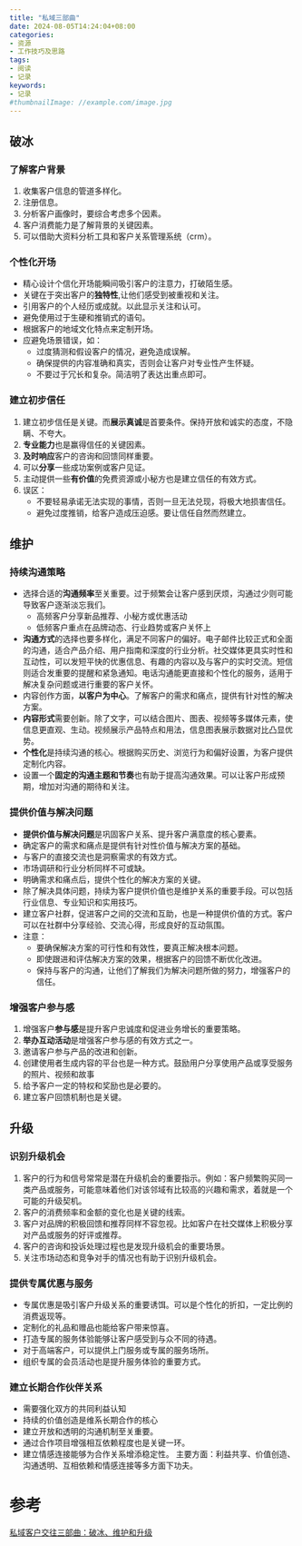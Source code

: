 ```yaml
---
title: "私域三部曲"
date: 2024-08-05T14:24:04+08:00
categories:
- 资源
- 工作技巧及思路
tags:
- 阅读
- 记录
keywords:
- 记录
#thumbnailImage: //example.com/image.jpg
---
```


<!--more-->
## 破冰
### 了解客户背景
1. 收集客户信息的管道多样化。
2. 注册信息。
3. 分析客户画像时，要综合考虑多个因素。
4. 客户消费能力是了解背景的关键因素。
5. 可以借助大资料分析工具和客户关系管理系统（crm）。

### 个性化开场
- 精心设计个信化开场能瞬间吸引客户的注意力，打破陌生感。
- 关键在于突出客户的**独特性**,让他们感受到被重视和关注。
- 引用客户的个人经历或成就。以此显示关注和认可。
- 避免使用过于生硬和推销式的语句。
- 根据客户的地域文化特点来定制开场。
- 应避免场景错误，如：
    - 过度猜测和假设客户的情况，避免造成误解。
    - 确保提供的内容准确和真实，否则会让客户对专业性产生怀疑。
    - 不要过于冗长和复杂。简洁明了表达出重点即可。

### 建立初步信任
1. 建立初步信任是关键。而**展示真诚**是首要条件。保持开放和诚实的态度，不隐瞒、不夸大。
2. **专业能力**也是赢得信任的关键因素。
3. **及时响应**客户的咨询和回馈同样重要。
4. 可以**分享**一些成功案例或客户见证。
5. 主动提供一些**有价值**的免费资源或小秘方也是建立信任的有效方式。
6. 误区：
    - 不要轻易承诺无法实现的事情，否则一旦无法兑现，将极大地损害信任。
    - 避免过度推销，给客户造成压迫感。要让信任自然而然建立。

## 维护
### 持续沟通策略
- 选择合适的**沟通频率**至关重要。过于频繁会让客户感到厌烦，沟通过少则可能导致客户逐渐淡忘我们。
    - 高频客户分享新品推荐、小秘方或优惠活动
    - 低频客户重点在品牌动态、行业趋势或客户关怀上
- **沟通方式**的选择也要多样化，满足不同客户的偏好。电子邮件比较正式和全面的沟通，适合产品介绍、用户指南和深度的行业分析。社交媒体更具实时性和互动性，可以发短平快的优惠信息、有趣的内容以及与客户的实时交流。短信则适合发重要的提醒和紧急通知。电话沟通能更直接和个性化的服务，适用于解决复杂问题或进行重要的客户关怀。
- 内容创作方面，**以客户为中心**。了解客户的需求和痛点，提供有针对性的解决方案。
- **内容形式**需要创新。除了文字，可以结合图片、图表、视频等多媒体元素，使信息更直观、生动。视频展示产品特点和用法，信息图表展示数据对比凸显优势。
- **个性化**是持续沟通的核心。根据购买历史、浏览行为和偏好设置，为客户提供定制化内容。
- 设置一个**固定的沟通主题和节奏**也有助于提高沟通效果。可以让客户形成预期，增加对沟通的期待和关注。

### 提供价值与解决问题
- **提供价值与解决问题**是巩固客户关系、提升客户满意度的核心要素。
- 确定客户的需求和痛点是提供有针对性价值与解决方案的基础。
- 与客户的直接交流也是洞察需求的有效方式。
- 市场调研和行业分析同样不可或缺。
- 明确需求和痛点后，提供个性化的解决方案的关键。
- 除了解决具体问题，持续为客户提供价值也是维护关系的重要手段。可以包括行业信息、专业知识和实用技巧。
- 建立客户社群，促进客户之间的交流和互助，也是一种提供价值的方式。客户可以在社群中分享经验、交流心得，形成良好的互动氛围。
- 注意：
    - 要确保解决方案的可行性和有效性，要真正解决根本问题。
    - 即使跟进和评估解决方案的效果，根据客户的回馈不断优化改进。
    - 保持与客户的沟通，让他们了解我们为解决问题所做的努力，增强客户的信任。

### 增强客户参与感
1. 增强客户**参与感**是提升客户忠诚度和促进业务增长的重要策略。
2. **举办互动活动**是增强客户参与感的有效方式之一。
3. 邀请客户参与产品的改进和创新。
4. 创建使用者生成内容的平台也是一种方式。鼓励用户分享使用产品或享受服务的照片、视频和故事
5. 给予客户一定的特权和奖励也是必要的。
6. 建立客户回馈机制也是关键。

## 升级
### 识别升级机会
1. 客户的行为和信号常常是潜在升级机会的重要指示。例如：客户频繁购买同一类产品或服务，可能意味着他们对该邻域有比较高的兴趣和需求，着就是一个可能的升级契机。
2. 客户的消费频率和金额的变化也是关键的线索。
3. 客户对品牌的积极回馈和推荐同样不容忽视。比如客户在社交媒体上积极分享对产品或服务的好评或推荐。
4. 客户的咨询和投诉处理过程也是发现升级机会的重要场景。
5. 关注市场动态和竞争对手的情况也有助于识别升级机会。

### 提供专属优惠与服务
- 专属优惠是吸引客户升级关系的重要诱饵。可以是个性化的折扣，一定比例的消费返现等。
- 定制化的礼品和赠品也能给客户带来惊喜。
- 打造专属的服务体验能够让客户感受到与众不同的待遇。
- 对于高端客户，可以提供上门服务或专属的服务场所。
- 组织专属的会员活动也是提升服务体验的重要方式。
### 建立长期合作伙伴关系
- 需要强化双方的共同利益认知
- 持续的价值创造是维系长期合作的核心
- 建立开放和透明的沟通机制至关重要。
- 通过合作项目增强相互依赖程度也是关键一环。
- 建立情感连接能够为合作关系增添稳定性。
主要方面：利益共享、价值创造、沟通透明、互相依赖和情感连接等多方面下功夫。


# 参考
[私域客户交往三部曲：破冰、维护和升级](https://www.woshipm.com/operate/6092915.html)